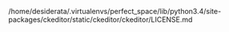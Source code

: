 /home/desiderata/.virtualenvs/perfect_space/lib/python3.4/site-packages/ckeditor/static/ckeditor/ckeditor/LICENSE.md